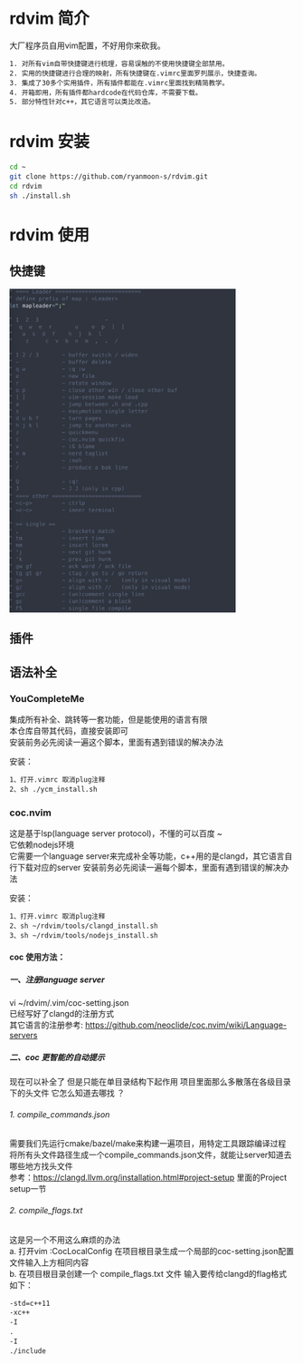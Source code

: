 # rdvim 简介
大厂程序员自用vim配置，不好用你来砍我。  
```txt
1. 对所有vim自带快捷键进行梳理，容易误触的不使用快捷键全部禁用。
2. 实用的快捷键进行合理的映射，所有快捷键在.vimrc里面罗列展示，快捷查询。
3. 集成了30多个实用插件，所有插件都能在.vimrc里面找到精简教学。
4. 开箱即用，所有插件都hardcode在代码仓库，不需要下载。
5. 部分特性针对c++，其它语言可以类比改造。
```

# rdvim 安装
```bash
cd ~
git clone https://github.com/ryanmoon-s/rdvim.git
cd rdvim
sh ./install.sh
```

# rdvim 使用
## 快捷键
<img src="https://github.com/ryanmoon-s/rdvim/blob/main/.screenshot/Leader.png" width = "400"  alt="Leader map" align=center />  
<img src="https://github.com/ryanmoon-s/rdvim/blob/main/.screenshot/Othermap.png" width = "400"  alt="Other map" align=center /> 

## 插件


## 语法补全
### YouCompleteMe
集成所有补全、跳转等一套功能，但是能使用的语言有限  
本仓库自带其代码，直接安装即可  
安装前务必先阅读一遍这个脚本，里面有遇到错误的解决办法  
  
安装：
```txt
1、打开.vimrc 取消plug注释  
2、sh ./ycm_install.sh  
```
  
### coc.nvim
这是基于lsp(language server protocol)，不懂的可以百度 ~  
它依赖nodejs环境   
它需要一个language server来完成补全等功能，c++用的是clangd，其它语言自行下载对应的server
安装前务必先阅读一遍每个脚本，里面有遇到错误的解决办法  
  
安装：   
```txt
1、打开.vimrc 取消plug注释
2、sh ~/rdvim/tools/clangd_install.sh
3、sh ~/rdvim/tools/nodejs_install.sh
```
#### coc 使用方法：
##### 一、注册language server
vi ~/rdvim/.vim/coc-setting.json   
已经写好了clangd的注册方式  
其它语言的注册参考: https://github.com/neoclide/coc.nvim/wiki/Language-servers

##### 二、coc 更智能的自动提示

现在可以补全了 但是只能在单目录结构下起作用 项目里面那么多散落在各级目录下的头文件 它怎么知道去哪找 ？  

###### 1. compile_commands.json
需要我们先运行cmake/bazel/make来构建一遍项目，用特定工具跟踪编译过程 将所有头文件路径生成一个compile_commands.json文件，就能让server知道去哪些地方找头文件  
参考：https://clangd.llvm.org/installation.html#project-setup  里面的Project setup一节

###### 2. compile_flags.txt
这是另一个不用这么麻烦的办法  
a. 打开vim :CocLocalConfig 在项目根目录生成一个局部的coc-setting.json配置文件输入上方相同内容  
b. 在项目根目录创建一个 compile_flags.txt 文件 输入要传给clangd的flag格式如下：  
```txt
-std=c++11
-xc++
-I
.
-I
./include
```

